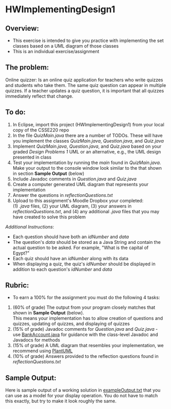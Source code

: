 # HWImplementingDesign1

## Overview:
- This exercise is intended to give you practice with implementing the set classes based on a UML diagram of those classes
- This is an individual exercise/assignment

## The problem:

Online quizzer: Is an online quiz application for teachers who write quizzes and students who take them.  The same quiz question can appear in multiple quizzes.  If a teacher updates a quiz question, it is important that all quizzes immediately reflect that change.

## To do:

1. In Eclipse, import this project (HWImplementingDesign1) from your local copy of the CSSE220 repo
2. In the file *QuizMain.java* there are a number of TODOs. These will have you implement the classes *QuizMain.java*, *Question.java*, and *Quiz.java*
3. Implement *QuizMain.java*, *Question.java*, and *Quiz.java* based on your graded *Design Problems 1* UML or an alternative, e.g., the UML design presented in class
4. Test your implementation by running the *main* found in *QuizMain.java*. Make your output to the console window look similar to the that shown in section **Sample Output** (below)
5. Include Javadoc comments in *Question.java* and *Quiz.java* 
6. Create a computer generated UML diagram that represents your implementation
7. Answer the questions in *reflectionQuestions.txt*
8. Upload to this assignment's Moodle Dropbox your completed:
<br>(1) *.java* files, (2) your UML diagram, (3) your answers in *reflectionQuestions.txt*, and (4) any additional *.java* files that you may have created to solve this problem

*Additional Instructions*: 
- Each question should have both an *idNumber* and *data*
- The question's *data* should be stored as a Java String and contain the actual question to be asked. For example, "What is the capital of Egypt?"
- Each quiz should have an *idNumber* along with its data
- When displaying a quiz, the quiz's *idNumber* should be displayed in addition to each question's *idNumber* and *data*

## Rubric:

- To earn a 100% for the assignment you must do the following 4 tasks:

1. (60% of grade) The output from your program closely matches that shown in **Sample Output** (below).
<br>This means your implementation has to allow creation of questions and quizzes, updating of quizzes, and displaying of quizzes
2. (15% of grade) Javadoc comments for *Question.java* and *Quiz.java* - use [BankAccount.java](src/javadocExample/BankAccount.java) for guidance with the class-level Javadoc and Javadocs for methods
3. (15% of grade) A UML diagram that resembles your implementation, we recommend using [PlantUML](http://plantuml.com/plantuml) 
4. (10% of grade) Answers provided to the reflection questions found in *reflectionQuestions.txt*

## Sample Output:

Here is sample output of a working solution in [exampleOutput.txt](src/exampleOutput.txt) that you can use as a
model for your display operation. You do not have to match this exactly, but try to make it look roughly the same.
